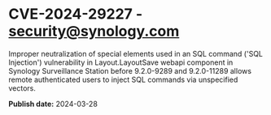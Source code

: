 # CVE-2024-29227 - security@synology.com

Improper neutralization of special elements used in an SQL command ('SQL Injection') vulnerability in Layout.LayoutSave webapi component in Synology Surveillance Station before 9.2.0-9289 and 9.2.0-11289 allows remote authenticated users to inject SQL commands via unspecified vectors.

**Publish date:** 2024-03-28
